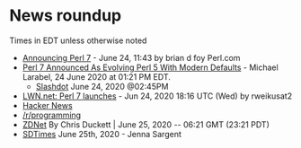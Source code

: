 # News roundup

Times in EDT unless otherwise noted

* [Announcing Perl 7](https://www.perl.com/article/announcing-perl-7/) - June 24, 11:43 by brian d foy Perl.com 
* [Perl 7 Announced As Evolving Perl 5 With Modern Defaults](https://phoronix.com/scan.php?page=news_item&px=Perl-7-Announced)  -  Michael Larabel, 24 June 2020 at 01:21 PM EDT.
    * [Slashdot](https://developers.slashdot.org/story/20/06/24/1748247/perl-7-announced-as-evolving-perl-5-with-modern-defaults) June 24, 2020 @02:45PM
* [LWN.net: Perl 7 launches](https://lwn.net/Articles/824387/rss) - Jun 24, 2020 18:16 UTC (Wed) by rweikusat2 
* [Hacker News](https://news.ycombinator.com/item?id=23629477)
* [/r/programming](https://www.reddit.com/r/programming/comments/hf3jt4/announcing_perl_7/)
* [ZDNet](https://www.zdnet.com/article/perl-will-finally-make-the-jump-from-perl-5-to-7/) By Chris Duckett | June 25, 2020 -- 06:21 GMT (23:21 PDT)
* [SDTimes](https://sdtimes.com/softwaredev/perl-7-announced-expected-within-the-next-year/) June 25th, 2020 - Jenna Sargent

